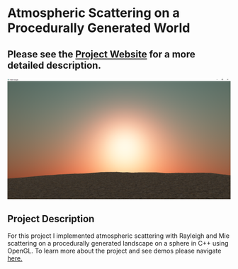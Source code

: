 Atmospheric Scattering on a Procedurally Generated World
========================================

Please see the [Project Website](<https://dane-reimers.github.io/AtmosScatteringOnProcGenWorld/>) for a more detailed description.
------------

![Screenshot of Final Product](images/sunset.PNG)

Project Description
------------

For this project I implemented atmospheric scattering with Rayleigh and Mie scattering on a procedurally generated landscape on a sphere in C++ using OpenGL. To learn more about the project and see demos please navigate [here.](<https://dane-reimers.github.io/AtmosScatteringOnProcGenWorld/>)
